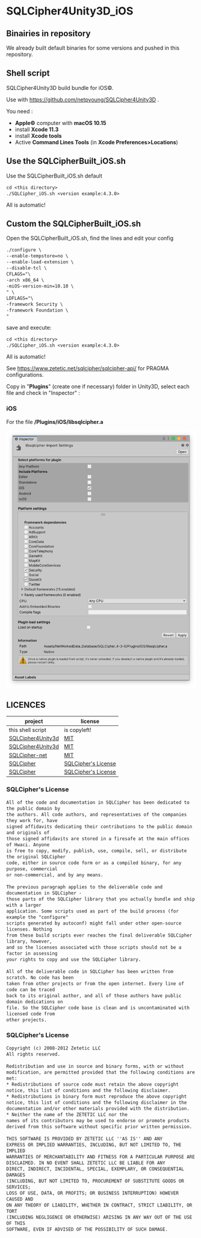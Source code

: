 # SQLCipher4Unity3D_iOS

## Binairies in repository

We already built default binaries for some versions and pushed in this repository.

## Shell script

SQLCipher4Unity3D build bundle for iOS©. 

Use with https://github.com/netpyoung/SQLCipher4Unity3D .

You need :
- **Apple©** computer with **macOS 10.15**
- install **Xcode 11.3**
- install **Xcode tools** 
- Active **Command Lines Tools** (in **Xcode Preferences>Locations**)

## Use the SQLCipherBuilt_iOS.sh

Use the SQLCipherBuilt_iOS.sh default

```
cd <this directory>
./SQLCipher_iOS.sh <version example:4.3.0>
```
All is automatic!

## Custom the SQLCipherBuilt_iOS.sh

Open the SQLCipherBuilt_iOS.sh, find the lines and edit your config

```
./configure \
--enable-tempstore=no \
--enable-load-extension \
--disable-tcl \
CFLAGS="\
-arch x86_64 \
-miOS-version-min=10.10 \
" \
LDFLAGS="\
-framework Security \
-framework Foundation \
"
```

save and execute:

```
cd <this directory>
./SQLCipher_iOS.sh <version example:4.3.0>
```
All is automatic!

See https://www.zetetic.net/sqlcipher/sqlcipher-api/ for PRAGMA configurations.

Copy in "**Plugins**" (create one if necessary) folder in Unity3D, select each file and check in "Inspector" :

### iOS

For the file **/Plugins/iOS/libsqlcipher.a**

![IOS](./IOS_Inspector.png)

## LICENCES

| project                                                        | license                                                                      |
|----------------------------------------------------------------|------------------------------------------------------------------------------|
| this shell script                                        | is copyleft!
| [SQLCipher4Unity3d](./)                                        | [MIT](https://github.com/robertohuertasm/SQLCipher4Unity3d/blob/master/LICENSE) |
| [SQLCipher4Unity3d](https://github.com/codecoding/SQLCipher4Unity3d) | [MIT](https://github.com/codecoding/SQLCipher4Unity3d/blob/master/LICENSE)      |
| [SQLCipher-net](https://github.com/praeclarum/SQLCipher-net)         | [MIT](https://github.com/praeclarum/SQLCipher-net/blob/master/LICENSE.txt)      |
| [SQLCipher](SQLCipher370_banner.gif)                                 | [SQLCipher's License](https://SQLCipher.org/copyright.html)                        |
| [SQLCipher](https://www.zetetic.net/SQLCipher/)                | [SQLCipher's License](https://www.zetetic.net/SQLCipher/license/)            |

### SQLCipher's License

``` license
All of the code and documentation in SQLCipher has been dedicated to the public domain by 
the authors. All code authors, and representatives of the companies they work for, have
signed affidavits dedicating their contributions to the public domain and originals of 
those signed affidavits are stored in a firesafe at the main offices of Hwaci. Anyone 
is free to copy, modify, publish, use, compile, sell, or distribute the original SQLCipher
code, either in source code form or as a compiled binary, for any purpose, commercial 
or non-commercial, and by any means.

The previous paragraph applies to the deliverable code and documentation in SQLCipher - 
those parts of the SQLCipher library that you actually bundle and ship with a larger 
application. Some scripts used as part of the build process (for example the "configure"
scripts generated by autoconf) might fall under other open-source licenses. Nothing 
from these build scripts ever reaches the final deliverable SQLCipher library, however, 
and so the licenses associated with those scripts should not be a factor in assessing 
your rights to copy and use the SQLCipher library.

All of the deliverable code in SQLCipher has been written from scratch. No code has been 
taken from other projects or from the open internet. Every line of code can be traced 
back to its original author, and all of those authors have public domain dedications on 
file. So the SQLCipher code base is clean and is uncontaminated with licensed code from 
other projects.
```

### SQLCipher's License

``` license
Copyright (c) 2008-2012 Zetetic LLC
All rights reserved.

Redistribution and use in source and binary forms, with or without
modification, are permitted provided that the following conditions are met:
* Redistributions of source code must retain the above copyright
notice, this list of conditions and the following disclaimer.
* Redistributions in binary form must reproduce the above copyright
notice, this list of conditions and the following disclaimer in the
documentation and/or other materials provided with the distribution.
* Neither the name of the ZETETIC LLC nor the
names of its contributors may be used to endorse or promote products
derived from this software without specific prior written permission.

THIS SOFTWARE IS PROVIDED BY ZETETIC LLC ''AS IS'' AND ANY
EXPRESS OR IMPLIED WARRANTIES, INCLUDING, BUT NOT LIMITED TO, THE IMPLIED
WARRANTIES OF MERCHANTABILITY AND FITNESS FOR A PARTICULAR PURPOSE ARE
DISCLAIMED. IN NO EVENT SHALL ZETETIC LLC BE LIABLE FOR ANY
DIRECT, INDIRECT, INCIDENTAL, SPECIAL, EXEMPLARY, OR CONSEQUENTIAL DAMAGES
(INCLUDING, BUT NOT LIMITED TO, PROCUREMENT OF SUBSTITUTE GOODS OR SERVICES;
LOSS OF USE, DATA, OR PROFITS; OR BUSINESS INTERRUPTION) HOWEVER CAUSED AND
ON ANY THEORY OF LIABILITY, WHETHER IN CONTRACT, STRICT LIABILITY, OR TORT
(INCLUDING NEGLIGENCE OR OTHERWISE) ARISING IN ANY WAY OUT OF THE USE OF THIS
SOFTWARE, EVEN IF ADVISED OF THE POSSIBILITY OF SUCH DAMAGE.
```
